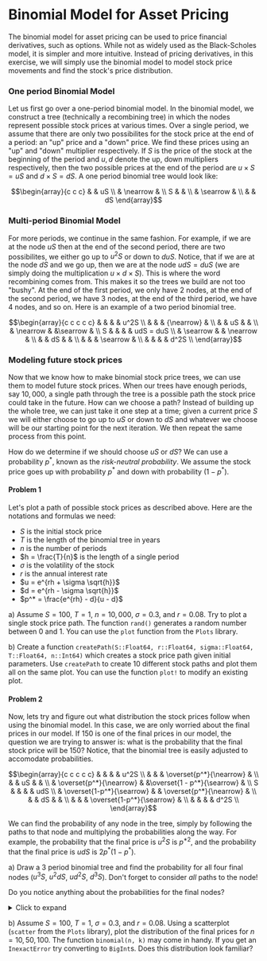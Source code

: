 
# Binomial Model for Asset Pricing

The binomial model for asset pricing can be used to price financial derivatives, such as options.  While not as widely used as the Black-Scholes model, it is simpler and more intuitive.  Instead of pricing derivatives, in this exercise, we will simply use the binomial model to model stock price movements and find the stock's price distribution.

### One period Binomial Model
Let us first go over a one-period binomial model.  In the binomial model, we construct a tree (technically a recombining tree) in which the nodes represent possible stock prices at various times.  Over a single period, we assume that there are only two possibilites for the stock price at the end of a period: an "up" price and a "down" price. We find these prices using an "up" and "down" multiplier respectively.  If $S$ is the price of the stock at the beginning of the period and $u, d$ denote the up, down multipliers respectively, then the two possible prices at the end of the period are $u \times S = uS$ and $d \times S = dS$. A one period binomial tree would look like:



$$\begin{array}{c c c}
& & uS \\
& \nearrow & \\
S & & \\
& \searrow & \\
& & dS 
\end{array}$$

### Multi-period Binomial Model
For more periods, we continue in the same fashion.  For example, if we are at the node $uS$ then at the end of the second period, there are two possibilites, we either go up to $u^2S$ or down to $duS$.  Notice, that if we are at the node $dS$ and we go up, then we are at the node $udS = duS$ (we are simply doing the multiplication $u \times d \times S$).  This is where the word recombining comes from.  This makes it so the trees we build are not too "bushy".  At the end of the first period, we only have $2$ nodes, at the end of the second period, we have $3$ nodes, at the end of the third period, we have $4$ nodes, and so on.  Here is an example of a two period binomial tree.

$$\begin{array}{c c c c c}
& & & & u^2S \\
& & & {\nearrow}  & \\
& & uS & & \\
& \nearrow & &\searrow & \\
S & & & & udS = duS \\
& \searrow & & \nearrow & \\
& & dS & & \\
& & & \searrow  & \\
& & & & d^2S \\
\end{array}$$

### Modeling future stock prices
Now that we know how to make binomial stock price trees, we can use them to model future stock prices.  When our trees have enough periods, say $10,000$, a single path through the tree is a possible path the stock price could take in the future.  How can we choose a path? Instead of building up the whole tree, we can just take it one step at a time; given a current price $S$ we will either choose to go up to $uS$ or down to $dS$ and whatever we choose will be our starting point for the next iteration.  We then repeat the same process from this point. 

How do we determine if we should choose $uS$ or $dS$? We can use a probability $p^*$, known as the *risk-neutral probability*. We assume the stock price goes up with probability $p^*$ and down with probability $(1-p^*)$. 

#### Problem 1
Let's plot a path of possible stock prices as described above.  Here are the notations and formulas we need:
- $S$ is the initial stock price
- $T$ is the length of the binomial tree in years
- $n$ is the number of periods 
- $h = \frac{T}{n}$ is the length of a single period
- $\sigma$ is the volatility of the stock
- $r$ is the annual interest rate
- $u = e^{rh + \sigma \sqrt{h}}$
- $d = e^{rh - \sigma \sqrt{h}}$
- $p^* = \frac{e^{rh} - d}{u - d}$

a) Assume $S = 100$, $T = 1$, $n = 10,000$, $\sigma = 0.3$, and $r = 0.08$.  Try to plot a single stock price path.  The function `rand()` generates a random number between $0$ and $1$. You can use the `plot` function from the `Plots` library.

b) Create a function `createPath(S::Float64, r::Float64, sigma::Float64, T::Float64, n::Int64)` which creates a stock price path given initial parameters.  Use `createPath` to create $10$ different stock paths and plot them all on the same plot.  You can use the function `plot!` to modify an existing plot.



#### Problem 2 
Now, lets try and figure out what distribution the stock prices follow when using the binomial model.  In this case, we are only worried about the final prices in our model.  If $150$ is one of the final prices in our model, the question we are trying to answer is: what is the probability that the final stock price will be $150$?  Notice, that the binomial tree is easily adjusted to accomodate probabilities.  

$$\begin{array}{c c c c c}
& & & & u^2S \\
& & & \overset{p^*}{\nearrow}  & \\
& & uS & & \\
& \overset{p^*}{\nearrow} & &\overset{1 - p^*}{\searrow} & \\
S & & & & udS \\
& \overset{1-p^*}{\searrow} & & \overset{p^*}{\nearrow} & \\
& & dS & & \\
& & & \overset{1-p^*}{\searrow}  & \\
& & & & d^2S \\
\end{array}$$

We can find the probability of any node in the tree, simply by following the paths to that node and multiplying the probabilities along the way.  For example, the probability that the final price is $u^2S$ is $p^{*2}$, and the probability that the final price is $udS$ is $2p^*(1-p^*)$.  

a) Draw a $3$ period binomial tree and find the probability for all four final nodes ($u^3S$, $u^2dS$, $ud^2S$, $d^3S$).  Don't forget to consider *all* paths to the node!

Do you notice anything about the probabilities for the final nodes?

<details>
    <summary> Click to expand </summary>
The probabilities follow the binomial formula, the probabilities in the third period from top to bottom are  $p^{*3}, 3p^{*2}(1-p^*), 3p^*(1-p^*)^2, (1-p^*)^3$, the probabilities for a fourth period would be $p^{*4}, 4p^{*3}(1-p^*), 6p^{*2}(1-p^*)^2, 4p^*(1-p^*)^3, (1-p^*)^4$, and so on.

</details>

b) Assume $S = 100$, $T = 1$, $\sigma = 0.3$, and $r = 0.08$.  Using a scatterplot (`scatter` from the `Plots` library), plot the distribution of the final prices for $n = 10, 50, 100$.  The function `binomial(n, k)` may come in handy.  If you get an `InexactError` try converting to `BigInt`s.  Does this distribution look familiar?

